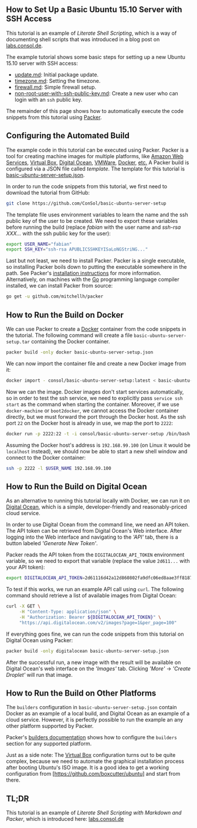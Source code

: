 How to Set Up a Basic Ubuntu 15.10 Server with SSH Access
---------------------------------------------------------

This tutorial is an example of _Literate Shell Scripting_, which is a way of
documenting shell scripts that was introduced in a blog post on [labs.consol.de].

The example tutorial shows some basic steps for setting up a new
Ubuntu 15.10 server with SSH access:

* [update.md]: Initial package update.
* [timezone.md]: Setting the timezone.
* [firewall.md]: Simple firewall setup.
* [non-root-user-with-ssh-public-key.md]: Create a new user who can login
  with an `ssh` public key.

The remainder of this page shows how to automatically execute the code snippets
from this tutorial using [Packer].

Configuring the Automated Build
-------------------------------

The example code in this tutorial can be executed using Packer.
Packer is a tool for creating machine images for multiple platforms, like
[Amazon Web Services], [Virtual Box], [Digital Ocean], [VMWare], [Docker], [etc.]
A Packer build is configured via a JSON file called _template_. The
template for this tutorial is [basic-ubuntu-server-setup.json].

In order to run the code snippets from this tutorial, we first need to
download the tutorial from GitHub:

```bash
git clone https://github.com/ConSol/basic-ubuntu-server-setup
```

The template file uses environment variables to learn the name
and the ssh public key of the user to be created. We need to export
these variables before running the build (replace _fabian_ with the
user name and _ssh-rsa XXX..._ with the ssh public key for the user):

```bash
export USER_NAME="fabian"
export SSH_KEY="ssh-rsa APUBLICSSHKEYISaLoNGStriNG..."
```

Last but not least, we need to install Packer.
Packer is a single executable, so installing Packer boils down to putting
the executable somewhere in the path. See Packer's [installation instructions]
for more information. Alternatively, on machines with the [Go] programming
language compiler installed, we can install Packer from source:

```bash
go get -u github.com/mitchellh/packer
```

How to Run the Build on Docker
---------------------------------

We can use Packer to create a [Docker] container from the code snippets in the
tutorial. The following command will create a file
`basic-ubuntu-server-setup.tar` containing the Docker container.

```bash
packer build -only docker basic-ubuntu-server-setup.json
```

We can now import the container file and create a new Docker image from it:

```bash
docker import - consol/basic-ubuntu-server-setup:latest < basic-ubuntu-server-setup.tar
```

Now we can the image. Docker images don't start services automatically,
so in order to test the ssh service, we need to explicitly pass
`service ssh start` as the command when starting the container.
Moreover, if we use `docker-machine` or `boot2docker`, we cannot access
the Docker container directly, but we must forward the port through the
Docker host. As the ssh port `22` on the Docker host is already in use,
we map the port to `2222`:

```bash
docker run -p 2222:22 -t -i consol/basic-ubuntu-server-setup /bin/bash -c 'service ssh start && exec /bin/bash'
```

Assuming the Docker host's address is `192.168.99.100` (on Linux it would be
`localhost` instead), we should now be able to start a new shell window
and connect to the Docker container:

```bash
ssh -p 2222 -l $USER_NAME 192.168.99.100
```

How to Run the Build on Digital Ocean
----------------------------------------

As an alternative to running this tutorial locally with Docker, we can
run it on [Digital Ocean], which is a simple, developer-friendly and
reasonably-priced cloud service.

In order to use Digital Ocean from the command line, we need an API token.
The API token can be retrieved from Digital Ocean's Web interface.
After logging into the Web interface and navigating to the _'API'_ tab, there
is a button labeled _'Generate New Token'_.

Packer reads the API token from the `DIGITALOCEAN_API_TOKEN` environment
variable, so we need to export that variable (replace the value `2d611...`
with your API token):

```bash
export DIGITALOCEAN_API_TOKEN=2d61116d42a12d860802fa9dfc06ed8aae3ff8187c923d7ac66b6e8823b2d456
```

To test if this works, we run an example API call using `curl`.
The following command should retrieve a list of available images from
Digital Ocean:

```bash
curl -X GET \
     -H "Content-Type: application/json" \
     -H "Authorization: Bearer ${DIGITALOCEAN_API_TOKEN}" \
     "https://api.digitalocean.com/v2/images?page=1&per_page=100"
```

If everything goes fine, we can run the code snippets from this tutorial on
Digital Ocean using Packer:

```bash
packer build -only digitalocean basic-ubuntu-server-setup.json
```

After the successful run, a new image with the result will be available
on Digital Ocean's web interface on the _'Images'_ tab. Clicking _'More'_ ->
_'Create Droplet'_ will run that image.

How to Run the Build on Other Platforms
-----------------------------------------

The `builders` configuration in `basic-ubuntu-server-setup.json` contain
Docker as an example of a local build, and Digital Ocean as an example
of a cloud service. However, it is perfectly possible to run the example an
any other platform supported by Packer.

Packer's [builders documentation] shows how to configure the `builders`
section for any supported platform.

Just as a side note: The [Virtual Box] configuration turns out to be quite
complex, because we need to automate the graphical installation process
after booting Ubuntu's ISO image. It is a good idea to get a working
configuration from [https://github.com/boxcutter/ubuntu] and start from there.

TL;DR
-----

This tutorial is an example of
_Literate Shell Scripting with Markdown and Packer_,
which is introduced here: [labs.consol.de]

[labs.consol.de]: https://labs.consol.de/packer/2016/04/10/literate-shell-scripting.html
[update.md]: update.md
[timezone.md]: timezone.md
[firewall.md]: firewall.md
[non-root-user-with-ssh-public-key.md]: non-root-user-with-ssh-public-key.md
[Packer]: https://www.packer.io
[Amazon Web Services]: http://aws.amazon.com
[Virtual Box]: https://www.virtualbox.org
[Digital Ocean]: https://www.digitalocean.com
[VMWare]: http://www.vmware.com
[Docker]: https://www.docker.com/
[etc.]: https://www.packer.io/docs/
[basic-ubuntu-server-setup.json]: basic-ubuntu-server-setup.json
[installation instructions]: https://www.packer.io/docs/installation.html
[Go]: https://golang.org/
[builders documentation]: https://www.packer.io/docs/templates/builders.html
[Virtual Box]: https://www.virtualbox.org/
[https://github.com/boxcutter/ubuntu]: https://github.com/boxcutter/ubuntu
